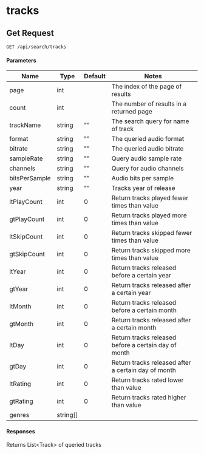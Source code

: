 # tracks
## Get Request

`GET /api/search/tracks`

#### Parameters

|Name|Type|Default|Notes|
|---|---|---|---|
|page|int||The index of the page of results|
|count|int||The number of results in a returned page|
|trackName|string|""|The search query for name of track|
|format|string|""|The queried audio format|
|bitrate|string|""|The queried audio bitrate|
|sampleRate|string|""|Query audio sample rate|
|channels|string|""|Query for audio channels|
|bitsPerSample|string|""|Audio bits per sample|
|year|string|""|Tracks year of release|
|ltPlayCount|int|0|Return tracks played fewer times than value|
|gtPlayCount|int|0|Return tracks played more times than value|
|ltSkipCount|int|0|Return tracks skipped fewer times than value|
|gtSkipCount|int|0|Return tracks skipped more times than value|
|ltYear|int|0|Return tracks released before a certain year|
|gtYear|int|0|Return tracks released after a certain year|
|ltMonth|int|0|Return tracks released before a certain month|
|gtMonth|int|0|Return tracks released after a certain month|
|ltDay|int|0|Return tracks released before a certain day of month|
|gtDay|int|0|Return tracks released after a certain day of month|
|ltRating|int|0|Return tracks rated lower than value|
|gtRating|int|0|Return tracks rated higher than value|
|genres|string[]|||

#### Responses
Returns List\<Track\> of queried tracks